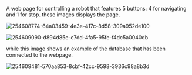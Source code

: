 A web page for controlling a robot that features 5 buttons: 4 for navigating and 1 for stop.
these images displays the page.


![254608774-64a03459-4e3e-417c-8d58-309a952de100](https://github.com/LOCO1S/control-panel/assets/138608097/09d58bca-76be-4bf2-b8c5-4fb225a0af82)


![254609090-d894d85e-c7dd-4fa5-95fe-f4dc5a0040db](https://github.com/LOCO1S/control-panel/assets/138608097/1811748a-9b3f-4ddb-a69e-348475c45c8b)

while this image shows an example of the database that has been connected to the webpage.

![254609481-570aa853-8cbf-42cc-9598-3936c98a8b3d](https://github.com/LOCO1S/control-panel/assets/138608097/ae01b3be-ffaf-458b-a993-2f7c3a22f903)
